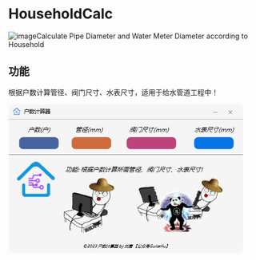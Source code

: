 # HouseholdCalc
![image](https://github.com/guitarliu/HouseholdCalc/blob/main/HouseholdCalc/Icons/logo.ico)Calculate Pipe Diameter and Water Meter Diameter according to Household

## 功能

根据户数计算管径、阀门尺寸、水表尺寸，适用于给水管道工程中！

![image](https://github.com/guitarliu/HouseholdCalc/blob/main/screenshot.png)
